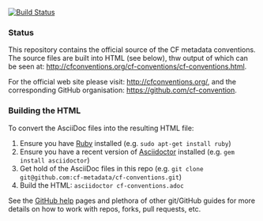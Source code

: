 [![Build Status](https://secure.travis-ci.org/cf-convention/cf-conventions.png)](http://travis-ci.org/cf-convention/cf-conventions)

### Status

This repository contains the official source of the CF metadata conventions. The source files are built into HTML (see below), thw output of which can be seen at: http://cfconventions.org/cf-conventions/cf-conventions.html.

For the official web site please visit: http://cfconventions.org/,
and the corresponding GitHub organisation: https://github.com/cf-convention.

### Building the HTML

To convert the AsciiDoc files into the resulting HTML file:

1. Ensure you have [Ruby](https://www.ruby-lang.org/) installed (e.g. `sudo apt-get install ruby`)
2. Ensure you have a recent version of [Asciidoctor](http://asciidoctor.org/) installed (e.g. `gem install asciidoctor`)
3. Get hold of the AsciiDoc files in this repo (e.g. `git clone git@github.com:cf-metadata/cf-conventions.git`)
4. Build the HTML: `asciidoctor cf-conventions.adoc`

See the [GitHub help](https://help.github.com/) pages and plethora of other git/GitHub guides for more details on how to work with repos, forks, pull requests, etc.
